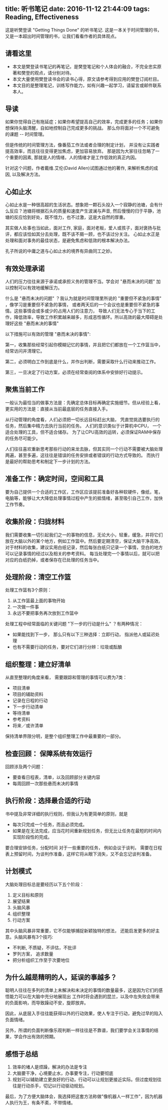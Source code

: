 title: <Getting Things Done> 听书笔记
date: 2016-11-12 21:44:09
tags: Reading, Effectiveness
---

这是听樊登读 "Getting Things Done" 的听书笔记. 这是一本关于时间管理的书，又是一本超出时间管理的书，让我们看看作者的具体观点。

<!-- more -->

## 请看这里
- 本文是樊登读书笔记的再笔记，是樊登笔记和个人体会的融合，不完全忠实原著和樊登的观点，请分别对待。
- 本文大量使用樊登读书会的读书心得，原文请参考得到应用的樊登订阅栏目。
- 本文目的是整理笔记，训练写作能力，如有兴趣一起学习，请留言或邮件联系本人。

## 导读
如果你觉得自己有拖延症；如果你希望提高自己的效率，完成更多的任务；如果你想保持头脑清醒，自如地控制自己完成更多的挑战。
那么你将面对一个不可避免的课题 -- 时间管理。

但是传统的时间管理方法，像番茄工作法或者合理的制定计划， 并没有让实践者提高效率，而且往往变得更加焦虑，更加容易放弃。
那是因为大家往往忽略了一个重要的因素, 那就是人的情绪，人的情绪才是工作低效的真正内因。

针对这个问题，作者戴维.艾伦(David Allen)试图通过他的著作<Getting Things Done>, 来解析焦虑的成因, 以及解决方法。

## 心如止水
心如止水是一种很高超的生活状态。想象把一颗石头投入一个寂静的池塘，会有什么反应？池塘将根据石头的质量和速度产生波澜与声音,
然后慢慢的归于平静，池塘的反应恰到好处，既不惜力，也不过激，这是大自然的厚重。

其实做人处事也当如此，面对工作, 家庭，面对老板，爱人或孩子，面对褒扬与批评，都应该恰如其分去处理，既不该不屑一顾，也不该过分关注。
心如止水正是处理和面对事务的最佳状态，是避免焦虑和低效的根本解决办法。

孔子所说的中庸之道与心如止水的境界有异曲同工之妙。

## 有效处理承诺

人们的压力往往来源于承诺或承担义务的管理不当。学会对 "悬而未决的问题" 加以控制可以有效地缓解压力。

什么是 "悬而未决的问题" ？我认为就是时间管理里所说的 "重要但不紧急的事情" ，像学习是重要但不紧急的事情，
或者两天后的一个会议也是重要但不紧急的事情。这些事情会或多或少的占用人们的注意力，
导致人们无法专心于当下的工作，降低效率，导致工作积累越来越多，形成恶性循环。所以高效的最大障碍是处理好这些 "悬而未决的事情"

以下措施可以有效的管理 "悬而未决的事情":

第一，收集那些经常引起你模糊记忆的事情，并且把它们都放在一个工作篮当中，经常访问并清理它。

第二，必须明白工作到底是什么，并作出判断，需要采取什么行动来推动工作。

第三，一旦决定了行动方案，必须在经常查阅的体系中安排好行动提示。

## 聚焦当前工作

一般认为最恰当的做事方法是：先确定总体目标再确定实施细节。但从经验上看，更实用的方法是：直接从当前最底层的任务直接入手。

从行动管理的角度看，人们必须把一切长远目标赶出大脑， 凭直觉挑选要执行的任务，然后集中精力去执行当前的任务。
人们的意识类似于计算机中CPU， 一个适合处理的工具，但不适合储存。 为了让CPU高效的运转，必须保证RAM中保存的任务尽可能少。

人们往往喜欢重新思考那些行动的来龙去脉，但其实同一个行动不需要被大脑处理两遍，甚至多遍，这往往是错误的任务安排或者错误的行动方式导致的。
而执行是最好的帮助思考和制定下一步计划的方法。

## 准备工作：确定时间，空间和工具
要为自己提供一个合适的工作区，工作区应该提前准备好各种软硬件，像纸，笔，电脑等，能够让大大降低处理事情过程中产生的抵情绪，甚至吸引自己工作，加快工作节奏。

## 收集阶段：归拢材料
我们需要收集一切引起我们之一的事物的信息，无论大小，轻重，缓急，并将它们放在大脑以外的某个地方，例如工作篮中。然后要定期清空，保证大脑干净高效。
对于材料的收集，建议实用白纸记录，然后每张白纸只记录一个事情，空白的地方可以记录事情的经过以及相关的参考资料。
每当处理完一个事情以后，就可以把对应的白纸扔掉，或者保存在已处理的任务当中。

## 处理阶段：清空工作篮
处理工作篮有3个原则：
1. 从工作篮最上面的事物开始
2. 一次做一件事
3. 永远不要把事务再次放到工作篮中

处理工程中经常面临的关键问题 "下一步的行动是什么" ？有两种情况：
- 如果能找到下一步， 那么只有以下三种选择：立即行动， 指派他人或延迟处理
- 也有不需要行动的任务，要对它们进行分辨：垃圾或酝酿

## 组织整理：建立好清单
从直至整理的角度来看， 需要跟踪和管理的事情可以费为7类： 
- 项目清单
- 项目的辅助资料
- 记录在日程的行动
- 下一步行动清单
- 等待清单
- 参考资料
- 将来／或许清单

保持清单界限分明，是整个组织整理工作中最重要的一部分。

## 检查回顾： 保障系统有效运行
回顾涉及两个问题：
- 要查看日程表，清单，以及回顾部分关键内容
- 每周回顾一次那些悬而未决的事情

## 执行阶段：选择最合适的行动
书中提及非常详细的执行规则，但我认为有更简单的原则，就是
- 每次只完成一个任务，而且必须完成。
- 如果是在无法完成，应当花时间重新规划任务，但无比让任务在最短的时间内实现阶段性的完成。

要合理安排任务，分配时间
对于一些重要的任务， 例如会议于谈判， 需要在日程表上预留时间，为谈判作准备，这样它将从眼下消失，又不会忘记谈判准备。

## 计划模式
大脑处理目标总是要经历以下五个阶段：
1. 定义目标和原则
2. 展望结果
3. 头脑风暴
4. 组织整理
5. 行动方案

其中头脑风暴非常重要，它不仅能够捕捉新颖独特的想法， 还能启发更多的好主意。头脑风暴有3个技巧:
- 不判断, 不质疑，不评估，不批评
- 罗列方案， 追求数量
- 把分析组织工作至于次要地位

## 为什么越是精明的人，延误的事越多？
聪明人往往在多列的清单上未解决和未决定的事情的数量最多，这是因为它们的感悟能力可以在大脑中充分地展现出
工作时将会遇到的昆兰，以及中左失败会带来的负面影响，而导致躁动不安，旋即放弃。

因此，从底层入手往往能获得以外的行动效果，使人专注于行动，避免过早的陷入负面情绪。

另外，所谓的负面判断像乐观判断一样往往是不靠谱，我们要学会关注事情的结果，学会作出有效的预期。

## 感悟于总结
1. 效率的堵人是烦躁，解决的办法是专注
2. 大脑要干净，心境要止水，办事要专注，行动要彻底
3. 规划可以辅助建立更良好的行动，行动可以让规划更接近实际。但过度规划往往是行动杀手，切记以行动驱动规划。

最后，为了方便大脑体会，我选择把这套方法称做"像机器人一样工作"，因为机器人执行为王，有条不紊，不带情绪。
